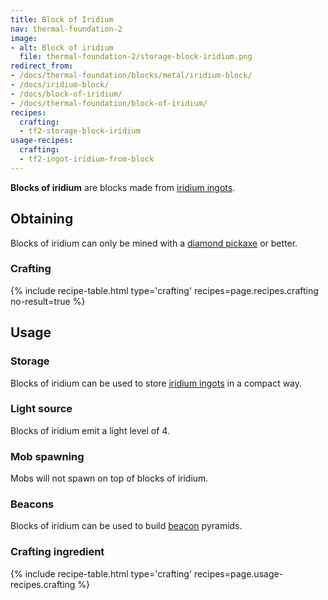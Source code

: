 ```yaml
---
title: Block of Iridium
nav: thermal-foundation-2
image:
- alt: Block of iridium
  file: thermal-foundation-2/storage-block-iridium.png
redirect_from:
- /docs/thermal-foundation/blocks/metal/iridium-block/
- /docs/iridium-block/
- /docs/block-of-iridium/
- /docs/thermal-foundation/block-of-iridium/
recipes:
  crafting:
  - tf2-storage-block-iridium
usage-recipes:
  crafting:
  - tf2-ingot-iridium-from-block
---
```


**Blocks of iridium** are blocks made from [iridium ingots](/docs/thermal-foundation-2/iridium-ingot/).


Obtaining
---------

Blocks of iridium can only be mined with a [diamond
pickaxe](https://minecraft.gamepedia.com/Pickaxe) or better.

### Crafting
{% include recipe-table.html type='crafting' recipes=page.recipes.crafting no-result=true %}


Usage
-----

### Storage
Blocks of iridium can be used to store [iridium ingots](/docs/thermal-foundation-2/iridium-ingot/) in
a compact way.

### Light source
Blocks of iridium emit a light level of 4.

### Mob spawning
Mobs will not spawn on top of blocks of iridium.

### Beacons
Blocks of iridium can be used to build
[beacon](https://minecraft.gamepedia.com/Beacon) pyramids.

### Crafting ingredient
{% include recipe-table.html type='crafting' recipes=page.usage-recipes.crafting %}
